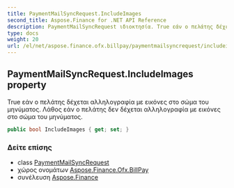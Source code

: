 ```yaml
---
title: PaymentMailSyncRequest.IncludeImages
second_title: Aspose.Finance for .NET API Reference
description: PaymentMailSyncRequest ιδιοκτησία. True εάν ο πελάτης δέχεται αλληλογραφία με εικόνες στο σώμα του μηνύματος. Λάθος εάν ο πελάτης δεν δέχεται αλληλογραφία με εικόνες στο σώμα του μηνύματος.
type: docs
weight: 20
url: /el/net/aspose.finance.ofx.billpay/paymentmailsyncrequest/includeimages/
---
```

## PaymentMailSyncRequest.IncludeImages property

True εάν ο πελάτης δέχεται αλληλογραφία με εικόνες στο σώμα του μηνύματος. Λάθος εάν ο πελάτης δεν δέχεται αλληλογραφία με εικόνες στο σώμα του μηνύματος.

```csharp
public bool IncludeImages { get; set; }
```

### Δείτε επίσης

* class [PaymentMailSyncRequest](../)
* χώρος ονομάτων [Aspose.Finance.Ofx.BillPay](../../paymentmailsyncrequest/)
* συνέλευση [Aspose.Finance](../../../)


